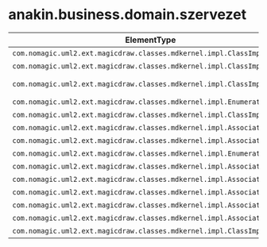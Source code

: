 # anakin.business.domain.szervezet

| ElementType | Naming | Comment |
| ----------- | ------- | ------------- |
| `com.nomagic.uml2.ext.magicdraw.classes.mdkernel.impl.ClassImpl` | ZalogFiokP | <html>  <head>		<style>			p {padding:0px; margin:0px;}		</style>	</head>  <body>    <p>&#160;Z&aacute;logfi&oacute;k.    </p></body></html> |
| `com.nomagic.uml2.ext.magicdraw.classes.mdkernel.impl.ClassImpl` | Szervezet |  |
| `com.nomagic.uml2.ext.magicdraw.classes.mdkernel.impl.ClassImpl` | FelhasznaloP | <html>  <head>		<style>			p {padding:0px; margin:0px;}		</style>	</head>  <body>    <p>Az Anakin felhaszn&aacute;l&oacute;ja.&#160;    </p></body></html> |
| `com.nomagic.uml2.ext.magicdraw.classes.mdkernel.impl.EnumerationImpl` | FiokTipus |  |
| `com.nomagic.uml2.ext.magicdraw.classes.mdkernel.impl.ClassImpl` | EsemenyE |  |
| `com.nomagic.uml2.ext.magicdraw.classes.mdkernel.impl.AssociationImpl` | - |  |
| `com.nomagic.uml2.ext.magicdraw.classes.mdkernel.impl.AssociationImpl` | - |  |
| `com.nomagic.uml2.ext.magicdraw.classes.mdkernel.impl.EnumerationImpl` | NaploEsemenyTipus |  |
| `com.nomagic.uml2.ext.magicdraw.classes.mdkernel.impl.AssociationImpl` | - |  |
| `com.nomagic.uml2.ext.magicdraw.classes.mdkernel.impl.AssociationImpl` | - |  |
| `com.nomagic.uml2.ext.magicdraw.classes.mdkernel.impl.AssociationImpl` | - |  |
| `com.nomagic.uml2.ext.magicdraw.classes.mdkernel.impl.AssociationImpl` | - |  |
| `com.nomagic.uml2.ext.magicdraw.classes.mdkernel.impl.AssociationImpl` | - |  |
| `com.nomagic.uml2.ext.magicdraw.classes.mdkernel.impl.ClassImpl` | NyitvaTartas |  |
